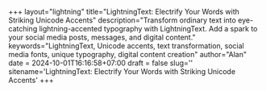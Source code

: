 +++
layout="lightning"
title="LightningText: Electrify Your Words with Striking Unicode Accents"
description="Transform ordinary text into eye-catching lightning-accented typography with LightningText. Add a spark to your social media posts, messages, and digital content."
keywords="LightningText, Unicode accents, text transformation, social media fonts, unique typography, digital content creation"
author="Alan"
date = 2024-10-01T16:16:58+07:00
draft = false
slug=''
sitename='LightningText: Electrify Your Words with Striking Unicode Accents'
+++